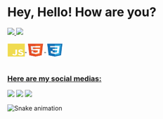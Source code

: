 # Hey, Hello! How are you? 

<div>
  <a href="https://github.com/gabirueitz">
  <img height="180em" src="https://github-readme-stats.vercel.app/api?username=gabirueitz&show_icons=true&theme=radical"/>
  <img height="180em" src="https://github-readme-stats.vercel.app/api/top-langs/?username=gabirueitz&theme=radical"/>
</div>
<div style="display: inline_block"><br>
  <img align="center" alt="Js" height="30" width="40" src="https://raw.githubusercontent.com/devicons/devicon/master/icons/javascript/javascript-plain.svg">
  <img align="center" alt="HTML" height="30" width="40" src="https://raw.githubusercontent.com/devicons/devicon/master/icons/html5/html5-original.svg">
  <img align="center" alt="CSS" height="30" width="40" src="https://raw.githubusercontent.com/devicons/devicon/master/icons/css3/css3-original.svg">
</div>
 
 <br>
 
  ### Here are my social medias:
 
<div> 
  <a href="https://instagram.com/gabirueitz" target="_blank"><img src="https://img.shields.io/badge/-Instagram-%23E4405F?style=for-the-badge&logo=instagram&logoColor=white" target="_blank"></a>
  <a href = "mailto:roger.gabiru@gmail.com"><img src="https://img.shields.io/badge/-Gmail-%23333?style=for-the-badge&logo=gmail&logoColor=white" target="_blank"></a>
  <a href="https://www.linkedin.com/in/roger-gabiru-goncalves/" target="_blank"><img src="https://img.shields.io/badge/-LinkedIn-%230077B5?style=for-the-badge&logo=linkedin&logoColor=white" target="_blank"></a> 
 
  ![Snake animation](https://github.com/gabirueitz/gabirueitz/blob/output/github-contribution-grid-snake.svg)

</div>
